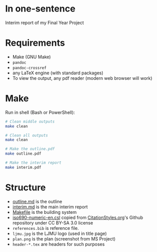 In one-sentence
====

Interim report of my Final Year Project

Requirements
====

* Make (GNU Make)
* `pandoc`
* `pandoc-crossref`
* any LaTeX engine (with standard packages)
* To view the output, any pdf reader (modern  web browser will work)

Make
====

Run in shell (Bash or PowerShell):
```bash
# Clean middle outputs
make clean

# Clean all outputs
make clean

# Make the outline.pdf
make outline.pdf

# Make the interim report
make interim.pdf
```

Structure
====

* [outline.md](outline.md) is the outline
* [interim.md](interim.md) is the main interim report
* [Makefile](Makefile) is the building system
* [iso690-numeric-en.csl](iso690-numeric-en.csl) copied from [CitationStyles.org](http://citationstyles.org)'s Github repository under CC BY-SA 3.0 license
* `references.bib` is reference file.
* `ljmu.jpg` is the LJMU logo (used in title page)
* `plan.png` is the plan (screenshot from MS Project)
* `header-*.tex` are headers for such purposes
